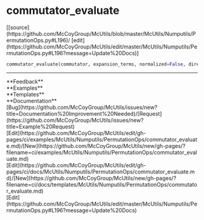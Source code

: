 # <a id="McUtils.McUtils.Numputils.PermutationOps.commutator_evaluate">commutator_evaluate</a>
<div class="docs-source-link" markdown="1">
[[source](https://github.com/McCoyGroup/McUtils/blob/master/McUtils/Numputils/PermutationOps.py#L196)/
[edit](https://github.com/McCoyGroup/McUtils/edit/master/McUtils/Numputils/PermutationOps.py#L196?message=Update%20Docs)]
</div>

```python
commutator_evaluate(commutator, expansion_terms, normalized=False, direct=None, recursive=False): 
```













---


<div markdown="1" class="text-secondary">
<div class="container">
  <div class="row">
   <div class="col" markdown="1">
**Feedback**   
</div>
   <div class="col" markdown="1">
**Examples**   
</div>
   <div class="col" markdown="1">
**Templates**   
</div>
   <div class="col" markdown="1">
**Documentation**   
</div>
   <div class="col" markdown="1">
   
</div>
   <div class="col" markdown="1">
   
</div>
   <div class="col" markdown="1">
   
</div>
</div>
  <div class="row">
   <div class="col" markdown="1">
[Bug](https://github.com/McCoyGroup/McUtils/issues/new?title=Documentation%20Improvement%20Needed)/[Request](https://github.com/McCoyGroup/McUtils/issues/new?title=Example%20Request)   
</div>
   <div class="col" markdown="1">
[Edit](https://github.com/McCoyGroup/McUtils/edit/gh-pages/ci/examples/McUtils/Numputils/PermutationOps/commutator_evaluate.md)/[New](https://github.com/McCoyGroup/McUtils/new/gh-pages/?filename=ci/examples/McUtils/Numputils/PermutationOps/commutator_evaluate.md)   
</div>
   <div class="col" markdown="1">
[Edit](https://github.com/McCoyGroup/McUtils/edit/gh-pages/ci/docs/McUtils/Numputils/PermutationOps/commutator_evaluate.md)/[New](https://github.com/McCoyGroup/McUtils/new/gh-pages/?filename=ci/docs/templates/McUtils/Numputils/PermutationOps/commutator_evaluate.md)   
</div>
   <div class="col" markdown="1">
[Edit](https://github.com/McCoyGroup/McUtils/edit/master/McUtils/Numputils/PermutationOps.py#L196?message=Update%20Docs)   
</div>
   <div class="col" markdown="1">
   
</div>
   <div class="col" markdown="1">
   
</div>
   <div class="col" markdown="1">
   
</div>
</div>
</div>
</div>